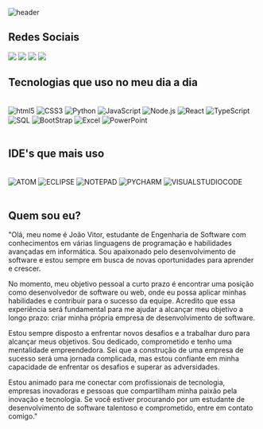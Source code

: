![header](https://capsule-render.vercel.app/api?type=Waving&color=timeGradient&height=300&text=Olá,%20meu%20nome%20é%20João%20Vitor&20Ferreira&fontSize=40&desc=Bem%20vindo%20ao%20meu%20perfil!)

## Redes Sociais
<div>
    <a href = "mailto:joaovitorferreiragoncalves3691@gmail.com"><img src="https://img.shields.io/badge/-Gmail-%23333?style=for-the-badge&logo=gmail&logoColor=white" target="_blank"></a>
    <a href="https://www.instagram.com/s2_joao_vitor_s2/"><img src="https://img.shields.io/badge/-Instagram-%23E4405F?style=for-the-badge&logo=instagram&logoColor=white" target="_blank"></a>
    <a href="https://www.linkedin.com/in/joao-vitor-ferreiras"><img src="https://img.shields.io/badge/LinkedIn-0077B5?style=for-the-badge&logo=linkedin&logoColor=white" target="_blank"></a>
    <a href="https://twitter.com/s2joaovitor3691"><img src="https://img.shields.io/badge/Twitter-1DA1F2?style=for-the-badge&logo=twitter&logoColor=white" target="_blank"></a>
 
    
</div>

## Tecnologias que uso no meu dia a dia


<div style="display: inline_block"><br/>
    <img align="center" alt="html5" src="https://img.shields.io/badge/HTML5-E34F26?style=for-the-badge&logo=html5&logoColor=white"/>
    <img align="center" alt="CSS3" src="https://img.shields.io/badge/CSS3-1572B6?style=for-the-badge&logo=css3&logoColor=white"/>
    <img align="center" alt="Python" src="https://img.shields.io/badge/Python-14354C?style=for-the-badge&logo=python&logoColor=white"/>
    <img align="center" alt="JavaScript" src="https://img.shields.io/badge/JavaScript-323330?style=for-the-badge&logo=javascript&logoColor=F7DF1E"/>
    <img align="center" alt="Node.js" src="https://img.shields.io/badge/Node.js-43853D?style=for-the-badge&logo=node.js&logoColor=white"/>
    <img align="center" alt="React" src="https://img.shields.io/badge/React-20232A?style=for-the-badge&logo=react&logoColor=61DAFB"/>
    <img align="center" alt="TypeScript" src="https://img.shields.io/badge/TypeScript-007ACC?style=for-the-badge&logo=typescript&logoColor=white"/>
    <img align="center" alt="SQL" src="https://img.shields.io/badge/MySQL-00000F?style=for-the-badge&logo=mysql&logoColor=white"/>
    <img align="center" alt="BootStrap" src="https://img.shields.io/badge/Bootstrap-563D7C?style=for-the-badge&logo=bootstrap&logoColor=white"/>
    <img align="center" alt="Excel" src="https://img.shields.io/badge/Microsoft_Excel-217346?style=for-the-badge&logo=microsoft-excel&logoColor=white"/>
    <img align="center" alt="PowerPoint" src="https://img.shields.io/badge/Microsoft_PowerPoint-B7472A?style=for-the-badge&logo=microsoft-powerpoint&logoColor=white"/>
 


</div><br/>

## IDE's que mais uso

<div style="display: inline_block"><br/>
    <img align="center" alt="ATOM" src="https://img.shields.io/badge/Atom-66595C?style=for-the-badge&logo=Atom&logoColor=white"/>
    <img align="center" alt="ECLIPSE" src="https://img.shields.io/badge/Eclipse-2C2255?style=for-the-badge&logo=eclipse&logoColor=white"/>
    <img align="center" alt="NOTEPAD" src="https://img.shields.io/badge/Notepad++-90E59A.svg?style=for-the-badge&logo=notepad%2B%2B&logoColor=black"/>
    <img align="center" alt="PYCHARM" src="https://img.shields.io/badge/PyCharm-000000.svg?&style=for-the-badge&logo=PyCharm&logoColor=white"/>
    <img align="center" alt="VISUALSTUDIOCODE" src="https://img.shields.io/badge/Visual_Studio_Code-0078D4?style=for-the-badge&logo=visual%20studio%20code&logoColor=white"/>
    
</div><br/>

## Quem sou eu?

"Olá, meu nome é João Vitor, estudante de Engenharia de Software com conhecimentos em várias linguagens de programação e habilidades avançadas em informática. Sou apaixonado pelo desenvolvimento de software e estou sempre em busca de novas oportunidades para aprender e crescer.

No momento, meu objetivo pessoal a curto prazo é encontrar uma posição como desenvolvedor de software ou web, onde eu possa aplicar minhas habilidades e contribuir para o sucesso da equipe. Acredito que essa experiência será fundamental para me ajudar a alcançar meu objetivo a longo prazo: criar minha própria empresa de desenvolvimento de software.

Estou sempre disposto a enfrentar novos desafios e a trabalhar duro para alcançar meus objetivos. Sou dedicado, comprometido e tenho uma mentalidade empreendedora. Sei que a construção de uma empresa de sucesso será uma jornada complicada, mas estou confiante em minha capacidade de enfrentar os desafios e superar as adversidades.

Estou animado para me conectar com profissionais de tecnologia, empresas inovadoras e pessoas que compartilham minha paixão pela inovação e tecnologia. Se você estiver procurando por um estudante de desenvolvimento de software talentoso e comprometido, entre em contato comigo."


